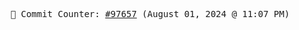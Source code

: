 <p align="center">
    <samp>
        📮 Commit Counter: <a href="https://github.com/Javascript-void0/Javascript-void0/commits/main">#97657</a> (August 01, 2024 @ 11:07 PM)
    </samp>
</p>